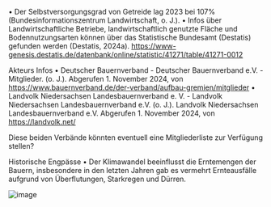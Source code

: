 

•	Der Selbstversorgungsgrad von Getreide lag 2023 bei 107% (Bundesinformationszentrum Landwirtschaft, o. J.).
•	Infos über Landwirtschaftliche Betriebe, landwirtschaftlich genutzte Fläche und Bodennutzungsarten können über das Statistische Bundesamt (Destatis) gefunden werden (Destatis, 2024a).
https://www-genesis.destatis.de/datenbank/online/statistic/41271/table/41271-0012

Akteurs Infos
•	Deutscher Bauernverband - Deutscher Bauernverband e.V. - Mitglieder. (o. J.). Abgerufen 1. November 2024, von https://www.bauernverband.de/der-verband/aufbau-gremien/mitglieder
•	Landvolk Niedersachsen Landesbauernverband e. V. - Landvolk Niedersachsen Landesbauernverband e.V. (o. J.). Landvolk Niedersachsen Landesbauernverband e.V. Abgerufen 1. November 2024, von https://landvolk.net/
 
Diese beiden Verbände könnten eventuell eine Mitgliederliste zur Verfügung stellen?

Historische Engpässe
•	Der Klimawandel beeinflusst die Erntemengen der Bauern, insbesondere in den letzten Jahren gab es vermehrt Ernteausfälle aufgrund von Überflutungen, Starkregen und Dürren. 

 
![image](https://github.com/user-attachments/assets/361a4a72-3ada-49f7-9051-0e5b7c0e098d)
